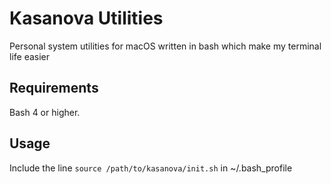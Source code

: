 # Kasanova Utilities

Personal system utilities for macOS written in bash which make my terminal life easier

## Requirements

Bash 4 or higher.

## Usage 

Include the line `source /path/to/kasanova/init.sh` in ~/.bash_profile